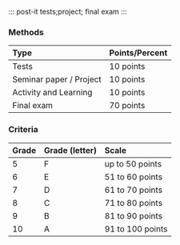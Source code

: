 ::: post-it
tests;project; final exam
:::

### Methods

| Type                    | Points/Percent |
| :---------------------- | :------------- |
| Tests                   | 10 points      |
| Seminar paper / Project | 10 points      |
| Activity and Learning   | 10 points      |
| Final exam              | 70 points      |

### Criteria

| Grade | Grade (letter) | Scale            |
| :---- | :------------- | :--------------- |
| 5     | F              | up to 50 points  |
| 6     | E              | 51 to 60 points  |
| 7     | D              | 61 to 70 points  |
| 8     | C              | 71 to 80 points  |
| 9     | B              | 81 to 90 points  |
| 10    | A              | 91 to 100 points |

<!-- more -->